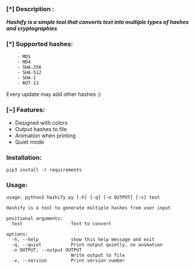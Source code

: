 ### [*] Description : 
***Hashify is a simple tool that converts text into multiple types of hashes and cryptographies***
### [*] Supported hashes:
        - MD5
        - MD4
        - SHA-256
        - SHA-512
        - SHA-1
        - ROT-13


Every update may add other hashes :)
### [~] Features:
- Designed with colors 
- Output hashes to file
- Animation when printing
- Quiet mode

### Installation:

` pip3 install -r requirements `



### Usage:


```
usage: python3 hashify.py [-h] [-q] [-o OUTPUT] [-v] text

Hashify is a tool to generate multiple hashes from user input

positional arguments:
  text                  Text to convert

options:
  -h, --help            show this help message and exit
  -q, --quiet           Print output quietly, no animation
  -o OUTPUT, --output OUTPUT
                        Write output to file
  -v, --version         Print version number
```
